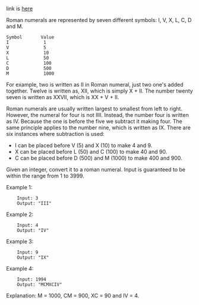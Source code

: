link is [here](https://leetcode.com/problems/integer-to-roman/)

Roman numerals are represented by seven different symbols: I, V, X, L, C, D and M.

```
Symbol       Value
I             1
V             5
X             10
L             50
C             100
D             500
M             1000
```

For example, two is written as II in Roman numeral, just two one's added together.
Twelve is written as, XII, which is simply X + II.
The number twenty seven is written as XXVII, which is XX + V + II.


Roman numerals are usually written largest to smallest from left to right. However, the numeral for four is not IIII.
Instead, the number four is written as IV. Because the one is before the five we subtract it making four.
The same principle applies to the number nine, which is written as IX. There are six instances where subtraction is used:

* I can be placed before V (5) and X (10) to make 4 and 9. 
* X can be placed before L (50) and C (100) to make 40 and 90. 
* C can be placed before D (500) and M (1000) to make 400 and 900.

Given an integer, convert it to a roman numeral. Input is guaranteed to be within the range from 1 to 3999.

Example 1:

````
    Input: 3
    Output: "III"
````

Example 2:

````
    Input: 4
    Output: "IV"
````

Example 3:
````
    Input: 9
    Output: "IX"
````

Example 4:
````
    Input: 1994
    Output: "MCMXCIV"
````
 Explanation: M = 1000, CM = 900, XC = 90 and IV = 4.